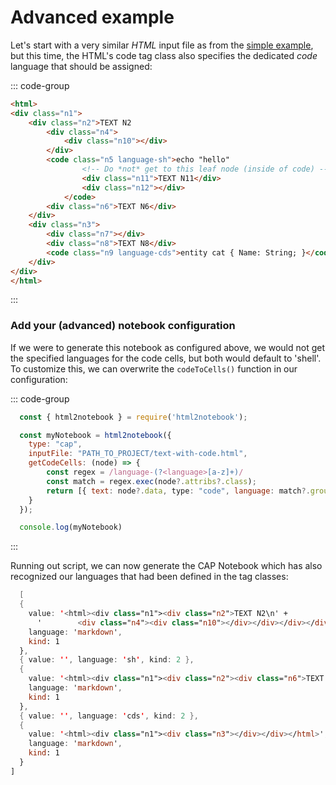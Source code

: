 # Advanced example

Let's start with a very similar *HTML* input file as from the [simple example](./examples-simple.md),
but this time, the HTML's code tag class also specifies the dedicated *code* language that should be assigned:

::: code-group
```html [text-with-code.html]
<html>
<div class="n1">
    <div class="n2">TEXT N2
        <div class="n4">
            <div class="n10"></div>
        </div>
        <code class="n5 language-sh">echo "hello"
                <!-- Do *not* get to this leaf node (inside of code) -->
                <div class="n11">TEXT N11</div>
                <div class="n12"></div>
            </code>
        <div class="n6">TEXT N6</div>
    </div>
    <div class="n3">
        <div class="n7"></div>
        <div class="n8">TEXT N8</div>
        <code class="n9 language-cds">entity cat { Name: String; }</code>
    </div>
</div>
</html>
```
:::

### Add your (advanced) notebook configuration

If we were to generate this notebook as configured above, we would not get the specified languages
for the code cells, but both would default to 'shell'. To customize this, we can overwrite the `codeToCells()`
function in our configuration:


::: code-group
```js [build-notebooks.js]
  const { html2notebook } = require('html2notebook');

  const myNotebook = html2notebook({
    type: "cap",
    inputFile: "PATH_TO_PROJECT/text-with-code.html",
    getCodeCells: (node) => {
        const regex = /language-(?<language>[a-z]+)/
        const match = regex.exec(node?.attribs?.class);
        return [{ text: node?.data, type: "code", language: match?.groups.language || '' }]
    }
  });

  console.log(myNotebook)

  ```
  :::

  Running out script, we can now generate the CAP Notebook which has also recognized our languages that had 
  been defined in the tag classes:

```swift
  [
  {
    value: '<html><div class="n1"><div class="n2">TEXT N2\n' +
      '        <div class="n4"><div class="n10"></div></div></div></div></html>',
    language: 'markdown',
    kind: 1
  },
  { value: '', language: 'sh', kind: 2 },
  {
    value: '<html><div class="n1"><div class="n2"><div class="n6">TEXT N6</div></div><div class="n3"><div class="n7"></div><div class="n8">TEXT N8</div></div></div></html>',
    language: 'markdown',
    kind: 1
  },
  { value: '', language: 'cds', kind: 2 },
  {
    value: '<html><div class="n1"><div class="n3"></div></div></html>',
    language: 'markdown',
    kind: 1
  }
]
```